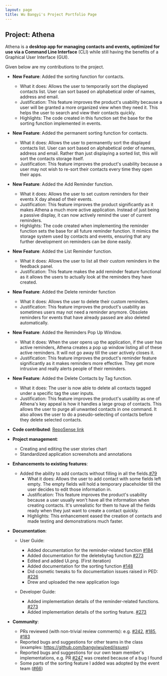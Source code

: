 ```yaml
---
layout: page
title: Wu Bangyi's Project Portfolio Page
---
```


## Project: Athena

Athena is a **desktop app for managing contacts and events, optimized for use via a Command Line Interface** (CLI) while
still having the benefits of a Graphical User Interface (GUI).

Given below are my contributions to the project.

* **New Feature**: Added the sorting function for contacts.
  * What it does: Allows the user to temporarily sort the displayed contacts list. User can sort based on alphabetical
  order of names, address and email.
  * Justification: This feature improves the product's usability because a user will be granted a more organized view 
  when they need it. This helps the user to search and view their contacts quickly.
  * Highlights: The code created in this function set the base for the sorting function implemented in events.
  
* **New Feature**: Added the permanent sorting function for contacts.
  * What it does: Allows the user to permanently sort the displayed contacts list. User can sort based on alphabetical
  order of names, address and email. Rather than just displaying a sorted list, this will sort the contacts storage
  itself.
  * Justification: This feature improves the product's usability because a user may not wish to re-sort their contacts 
  every time they open their apps. 
  
* **New Feature**: Added the Add Reminder function.
  * What it does: Allows the user to set custom reminders for their events X day ahead of their events.
  * Justification: This feature improves the product significantly as it makes Athena a much more active application.
  Instead of just being a passive display, it can now actively remind the user of current reminders.
  * Highlights: The code created when implementing the reminder function sets the base for all future reminder function.
  It mimics the storage system used by contacts and events, ensuring that any further development on reminders can be
  done easily. 

* **New Feature**: Added the List Reminder function.
  * What it does: Allows the user to list all their custom reminders in the feedback panel.
  * Justification: This feature makes the add reminder feature functional as it allows the users to actually look at 
  the reminders they have created.
  
  <div style="page-break-after: always;"></div>
  
* **New Feature**: Added the Delete reminder function
  * What it does: Allows the user to delete their custom reminders.
  * Justification: This feature improves the product's usability as sometimes users may not need a reminder anymore.
  Obsolete reminders for events that have already passed are also deleted automatically. 

* **New Feature**: Added the Reminders Pop Up Window.
  * What it does: When the user opens up the application, if the user has active reminders, Athena creates a pop up
  window listing all of these active reminders. It will not go away till the user actively closes it.
  * Justification: This feature improves the product's reminder feature significantly as it makes reminders more
  effective. They get more intrusive and really alerts people of their reminders.
  
* **New Feature**: Added the Delete Contacts by Tag function.
  * What it does: The user is now able to delete all contacts tagged under a specific tag the user inputs.
  * Justification: This feature improves the product's usability as one of Athena's key appeal is how it handles a large
  group of contacts. This allows the user to purge all unwanted contacts in one command. It also allows the user to do
  a pseudo-selecting of contacts before they delete selected contacts.

* **Code contributed**: [RepoSense link](https://nus-cs2103-ay2021s1.github.io/tp-dashboard/#breakdown=true&search=bangyiwu)

* **Project management**:
  * Creating and editing the user stories chart
  * Standardized application screenshots and annotations

* **Enhancements to existing features**:
  * Added the ability to add contacts without filling in all the fields.[\#79](https://github.com/AY2021S1-CS2103T-W10-4/tp/pull/79)
      * What it does: Allows the user to add contact with some fields left empty. The empty fields will hold a temporary
      placeholder till the user decides to edit those information in.
      * Justification: This feature improves the product's usability because a user usually won't have all the information
      when creating contacts. It's unrealistic for them to have all the fields ready when they just want to create 
      a contact quickly.
      * Highlights: This enhancement eased the creation of contacts and made testing and demonstrations much faster.

* **Documentation**:
  * User Guide:
    * Added documentation for the reminder-related function [\#184](https://github.com/AY2021S1-CS2103T-W10-4/tp/pull/184)
    * Added documentation for the deletebytag function [\#273](https://github.com/AY2021S1-CS2103T-W10-4/tp/pull/273)
    * Edited and added Ui.png. (First iteration)
    * Added documentation for the sorting function [\#148](https://github.com/AY2021S1-CS2103T-W10-4/tp/pull/148)
    * Did cosmetic tweaks to fix documentation issues raised in PED: [\#226](https://github.com/AY2021S1-CS2103T-W10-4/tp/pull/226)
    * Drew and uploaded the new application logo
    
    <div style="page-break-after: always;"></div>
    
  * Developer Guide:
    * Added implementation details of the reminder-related functions. [\#273](https://github.com/AY2021S1-CS2103T-W10-4/tp/pull/273)
    * Added implementation details of the sorting feature. [\#273](https://github.com/AY2021S1-CS2103T-W10-4/tp/pull/273)    

* **Community**:
  * PRs reviewed (with non-trivial review comments): e.g. [\#242](https://github.com/AY2021S1-CS2103T-W10-4/tp/pull/242), 
  [\#185](https://github.com/AY2021S1-CS2103T-W10-4/tp/pull/185), 
  [\#183](https://github.com/AY2021S1-CS2103T-W10-4/tp/pull/183)
  * Reported bugs and suggestions for other teams in the class (examples: https://github.com/bangyiwu/ped/issues)
  * Reported bugs and suggestions for our own team member's implementations, e.g. PR [\#247](https://github.com/AY2021S1-CS2103T-W10-4/tp/pull/247) was created because of a bug I found
  * Some parts of the sorting feature I added was adopted by the event team ([\#66]())

